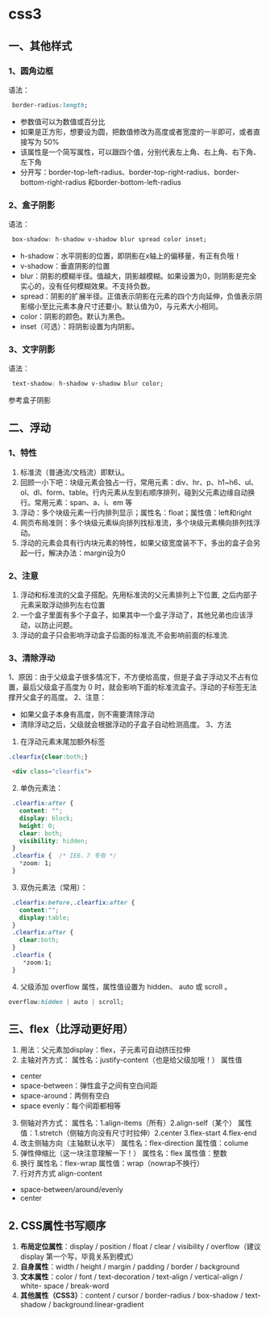 # css3

## 一、其他样式	

### 1、圆角边框
语法：
```css
 border-radius:length;    
```

- 参数值可以为数值或百分比
- 如果是正方形，想要设为圆，把数值修改为高度或者宽度的一半即可，或者直接写为 50%
- 该属性是一个简写属性，可以跟四个值，分别代表左上角、右上角、右下角、左下角
- 分开写：border-top-left-radius、border-top-right-radius、border-bottom-right-radius 和border-bottom-left-radius

### 2、盒子阴影
语法：
```css
 box-shadow: h-shadow v-shadow blur spread color inset; 
```
- h-shadow：水平阴影的位置，即阴影在x轴上的偏移量，有正有负哦！
- v-shadow：垂直阴影的位置
- blur：阴影的模糊半径。值越大，阴影越模糊。如果设置为0，则阴影是完全实心的，没有任何模糊效果。不支持负数。
- spread：阴影的扩展半径。正值表示阴影在元素的四个方向延伸，负值表示阴影缩小至比元素本身尺寸还要小。默认值为0，与元素大小相同。
- color：阴影的颜色。默认为黑色。
- inset（可选）：将阴影设置为内阴影。
### 3、文字阴影
语法：
```css
 text-shadow: h-shadow v-shadow blur color;
```
参考盒子阴影
## 二、浮动
### 1、特性
1. 标准流（普通流/文档流）即默认。
2. 回顾一小下吧：块级元素会独占一行，常用元素：div、hr、p、h1~h6、ul、ol、dl、form、table。行内元素从左到右顺序排列，碰到父元素边缘自动换行。常用元素：span、a、i、em 等
4. 浮动：多个块级元素一行内排列显示；属性名：float；属性值：left和right
5. 网页布局准则：多个块级元素纵向排列找标准流，多个块级元素横向排列找浮动。
6. 浮动的元素会具有行内块元素的特性，如果父级宽度装不下，多出的盒子会另起一行，解决办法：margin设为0
### 2、注意
1. 浮动和标准流的父盒子搭配。先用标准流的父元素排列上下位置, 之后内部子元素采取浮动排列左右位置
2. 一个盒子里面有多个子盒子，如果其中一个盒子浮动了，其他兄弟也应该浮动，以防止问题。
3. 浮动的盒子只会影响浮动盒子后面的标准流,不会影响前面的标准流.

### 3、清除浮动
​1、原因：由于父级盒子很多情况下，不方便给高度，但是子盒子浮动又不占有位置，最后父级盒子高度为 0 时，就会影响下面的标准流盒子。浮动的子标签无法撑开父盒子的高度。
2、注意：
- 如果父盒子本身有高度，则不需要清除浮动
- 清除浮动之后，父级就会根据浮动的子盒子自动检测高度。
3、方法
1. 在浮动元素末尾加额外标签
 ```css
 .clearfix{clear:both;} 
```

```html
 <div class="clearfix">
 ```
2. 单伪元素法：
```css
 .clearfix:after {  
   content: ""; 
   display: block; 
   height: 0; 
   clear: both; 
   visibility: hidden;  
 } 
 .clearfix {  /* IE6、7 专有 */ 
   *zoom: 1;
 }   
```
3. 双伪元素法（常用）：
```css
 .clearfix:before,.clearfix:after {
   content:"";
   display:table; 
 }
 .clearfix:after {
   clear:both;
 }
 .clearfix {
    *zoom:1;
 }   
```
4. 父级添加 overflow 属性，属性值设置为 hidden、 auto 或 scroll 。
```css
overflow:hidden | auto | scroll;
```

## 三、flex（比浮动更好用）
1. 用法：父元素加display：flex，子元素可自动挤压拉伸
2. 主轴对齐方式：
 属性名：justify-content（也是给父级加哦！）
 属性值
- center
- space-between：弹性盒子之间有空白间距
- space-around：两侧有空白
- space evenly：每个间距都相等
3. 侧轴对齐方式：
  属性名：1.align-items（所有）2.align-self（某个）
  属性值：1.stretch（侧轴方向没有尺寸时拉伸）2.center 3.flex-start 4.flex-end
4. 改主侧轴方向（主轴默认水平）
 属性名：flex-direction
 属性值：colume
5. 弹性伸缩比（这一块注意理解一下！） 
 属性名：flex
 属性值：整数
 6. 换行
  属性名：flex-wrap
  属性值：wrap（nowrap不换行）
 7. 行对齐方式  align-content
  - space-between/around/evenly
  - center
  
## 2. CSS属性书写顺序
1. **布局定位属性**：display / position / float / clear / visibility / overflow（建议 display 第一个写，毕竟关系到模式）
2. **自身属性**：width / height / margin / padding / border / background
3. **文本属性**：color / font / text-decoration / text-align / vertical-align / white- space / break-word
4. **其他属性（CSS3）**：content / cursor / border-radius / box-shadow / text-shadow / background:linear-gradient
